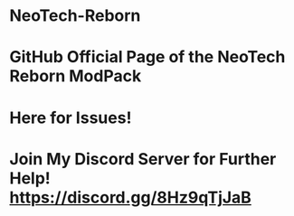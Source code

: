 # NeoTech-Reborn
# GitHub Official Page of the NeoTech Reborn ModPack
# Here for Issues!
# Join My Discord Server for Further Help! https://discord.gg/8Hz9qTjJaB
